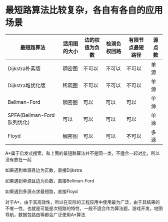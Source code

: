 # 最短路算法比较复杂，各自有各自的应用场景

| 最短路算法                 | 适用图的大小 | 边的权值为负数 | 检测负权回路 | 有限节点最短路径 | 源点数 |
|----------------------------|--------------|----------------|--------------|------------------|--------|
| Dijkstra朴素版             | 稠密图       | 不可以         | 不可以       | 不可以           | 单源   |
| Dijkstra堆优化版           | 稀疏图       | 不可以         | 不可以       | 不可以           | 单源   |
| Bellman-Ford               | 稠密图       | 可以           | 可以         | 可以             | 单源   |
| SPFA(Bellman-Ford队列优化) | 可以         | 可以           | 可以         | 可以             | 单源   |
| Floyd                      | 稠密图       | 可以           | 可以         | 不可以           | 多源   |


A*属于启发式搜索，和上面的最短路算法并不是同一类，不适合一起对比，所以没有放在一起

如果遇到单源且边为正数，直接Dijkstra

如果遇到单源且边为负数，直接Bellman-Ford

如果遇到多源点求最短路，直接Floyd

对于A*，由于其高效性，所以在实际的工程应用中使用最为广泛，由于其结果的不唯一性，也就是可能是次短路的特性，一般不适合作为算法题，游戏开发，地图导航，数据包路由等都会广泛使用A*算法

